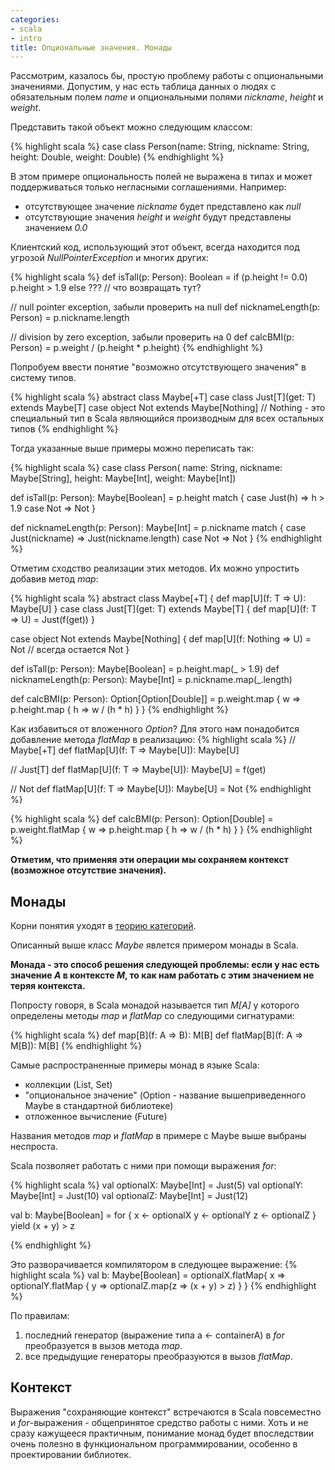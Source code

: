 ```yaml
---
categories:
- scala
- intro
title: Опциональные значения. Монады
---
```


Рассмотрим, казалось бы, простую проблему работы с опциональными значениями.
Допустим, у нас есть таблица данных о людях с обязательным полем *name* и опциональными полями *nickname*, *height* и *weight*.

Представить такой объект можно следующим классом:

{% highlight scala %}
case class Person(name: String, nickname: String, height: Double, weight: Double)
{% endhighlight %}

В этом примере опциональность полей не выражена в типах и может поддерживаться только негласными соглашениями. Например:

- отсутствующее значение *nickname* будет представлено как *null*
- отсутствующие значения *height* и *weight* будут представлены значением *0.0*

Клиентский код, использующий этот объект, всегда находится под угрозой *NullPointerException* и многих других:

{% highlight scala %}
def isTall(p: Person): Boolean = 
  if (p.height != 0.0) p.height > 1.9 
  else ??? // что возвращать тут?

// null pointer exception, забыли проверить на null
def nicknameLength(p: Person) = p.nickname.length

// division by zero exception, забыли проверить на 0
def calcBMI(p: Person) = p.weight / (p.height * p.height) 
{% endhighlight %}

Попробуем ввести понятие "возможно отсутствующего значения" в систему типов.

{% highlight scala %}
abstract class Maybe[+T]
case class Just[T](get: T) extends Maybe[T]
case object Not extends Maybe[Nothing]
// Nothing - это специальный тип в Scala являющийся производным для всех остальных типов
{% endhighlight %}

Тогда указанные выше примеры можно переписать так:

{% highlight scala %}
case class Person(
  name: String, 
  nickname: Maybe[String], 
  height: Maybe[Int], 
  weight: Maybe[Int])

def isTall(p: Person): Maybe[Boolean] = p.height match {
  case Just(h) => h > 1.9
  case Not => Not
}

def nicknameLength(p: Person): Maybe[Int] = p.nickname match {
  case Just(nickname) => Just(nickname.length)
  case Not => Not
} 
{% endhighlight %}

Отметим сходство реализации этих методов. Их можно упростить добавив метод *map*:

{% highlight scala %}
abstract class Maybe[+T] {
  def map[U](f: T => U): Maybe[U]
}
case class Just[T](get: T) extends Maybe[T] {
  def map[U](f: T => U) = Just(f(get))
}

case object Not extends Maybe[Nothing] {
  def map[U](f: Nothing => U) = Not // всегда остается Not
}

def isTall(p: Person): Maybe[Boolean] = p.height.map(_ > 1.9)
def nicknameLength(p: Person): Maybe[Int] = p.nickname.map(_.length)

def calcBMI(p: Person): Option[Option[Double]] = 
  p.weight.map { w =>
    p.height.map { h => w / (h * h) }
  }
{% endhighlight %}

Как избавиться от вложенного *Option*? Для этого нам понадобится добавление метода *flatMap* в реализацию:
{% highlight scala %}
// Maybe[+T]
def flatMap[U](f: T => Maybe[U]): Maybe[U]

// Just[T]
def flatMap[U](f: T => Maybe[U]): Maybe[U] = f(get)

// Not
def flatMap[U](f: T => Maybe[U]): Maybe[U] = Not
{% endhighlight %}

{% highlight scala %}
def calcBMI(p: Person): Option[Double] = 
  p.weight.flatMap { w =>
    p.height.map { h => w / (h * h) }
  }
{% endhighlight %}

**Отметим, что применяя эти операции мы сохраняем контекст (возможное отсутствие значения).**

## Монады

Корни понятия уходят в [теорию категорий](https://ru.wikipedia.org/wiki/Теория_категорий).

Описанный выше класс *Maybe* явлется примером монады в  Scala.

**Монада - это способ решения следующей проблемы: если у нас есть значение *A* в контексте *M*, то как нам работать с этим значением не теряя контекста.**

Попросту говоря, в Scala монадой называется тип *M[A]* у которого определены методы *map* и *flatMap* со следующими сигнатурами:

{% highlight scala %}
def map[B](f: A => B): M[B]
def flatMap[B](f: A => M[B]): M[B]
{% endhighlight %}

Самые распространенные примеры монад в языке Scala:

- коллекции (List, Set)
- "опциональное значение" (Option - название вышеприведенного Maybe в стандартной библиотеке)
- отложенное вычисление (Future)

Названия методов *map* и *flatMap* в примере с Maybe выше выбраны неспроста. 

Scala позволяет работать с ними при помощи выражения *for*:

{% highlight scala %}
val optionalX: Maybe[Int] = Just(5)
val optionalY: Maybe[Int] = Just(10)
val optionalZ: Maybe[Int] = Just(12)

val b: Maybe[Boolean] = for {
  x <- optionalX
  y <- optionalY
  z <- optionalZ
} yield (x + y) > z

{% endhighlight %}

Это разворачивается компилятором в следующее выражение:
{% highlight scala %}
val b: Maybe[Boolean] = 
  optionalX.flatMap{ x => 
    optionalY.flatMap { y => 
        optionalZ.map(z => (x + y) > z)
    }
  }
{% endhighlight %}

По правилам:

1. последний генератор (выражение типа a <- containerA) в *for* преобразуется в вызов метода *map*.
2. все предыдущие генераторы преобразуются в вызов *flatMap*.

## Контекст

Выражения "сохраняющие контекст" встречаются в Scala повсеместно и *for*-выражения - общепринятое средство работы с ними. Хоть и не сразу кажущееся практичным, понимание монад будет впоследствии очень полезно в функциональном программировании, особенно в проектировании библиотек.

